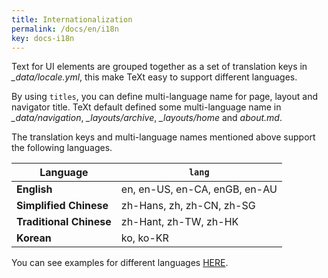 ```yaml
---
title: Internationalization
permalink: /docs/en/i18n
key: docs-i18n
---
```


Text for UI elements are grouped together as a set of translation keys in *_data/locale.yml*, this make TeXt easy to support different languages.

By using `titles`, you can define multi-language name for page, layout and navigator title. TeXt default defined some multi-language name in *_data/navigation*, *_layouts/archive*, *_layouts/home* and *about.md*.

<!-- more -->

The translation keys and multi-language names mentioned above support the following languages.

| Language                | `lang` |
| ---                     | ---    |
| **English**             | en, en-US, en-CA, enGB, en-AU |
| **Simplified Chinese**  | zh-Hans, zh, zh-CN, zh-SG |
| **Traditional Chinese** | zh-Hant, zh-TW, zh-HK |
| **Korean**              | ko, ko-KR |

You can see examples for different languages [HERE](https://tianqi.name/jekyll-TeXt-theme/samples.html#languages).